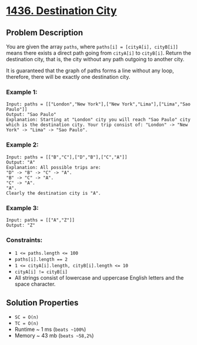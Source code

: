# [1436. Destination City](https://leetcode.com/problems/destination-city/description)

## Problem Description

You are given the array `paths`, where `paths[i] = [cityA[i], cityB[i]]` means there exists a direct path going from `cityA[i]` to `cityB[i]`. Return the destination city, that is, the city without any path outgoing to another city.

It is guaranteed that the graph of paths forms a line without any loop, therefore, there will be exactly one destination city.



### Example 1:
```
Input: paths = [["London","New York"],["New York","Lima"],["Lima","Sao Paulo"]]
Output: "Sao Paulo"
Explanation: Starting at "London" city you will reach "Sao Paulo" city which is the destination city. Your trip consist of: "London" -> "New York" -> "Lima" -> "Sao Paulo".
```
### Example 2:
```
Input: paths = [["B","C"],["D","B"],["C","A"]]
Output: "A"
Explanation: All possible trips are:
"D" -> "B" -> "C" -> "A".
"B" -> "C" -> "A".
"C" -> "A".
"A".
Clearly the destination city is "A".
```
### Example 3:
```
Input: paths = [["A","Z"]]
Output: "Z"
```

### Constraints:

* `1 <= paths.length <= 100`
* `paths[i].length == 2`
* `1 <= cityA[i].length, cityB[i].length <= 10`
* `cityA[i] != cityB[i]`
* All strings consist of lowercase and uppercase English letters and the space character.


## Solution Properties

* `SC = O(n)`
* `TC = O(n)`
* Runtime ~ 1 ms (`beats ~100%`)
* Memory ~ 43 mb (`beats ~58,2%`)
